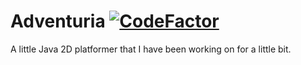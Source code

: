 # Adventuria [![CodeFactor](https://www.codefactor.io/repository/github/wordandahalf/adventuria/badge/libgdx)](https://www.codefactor.io/repository/github/wordandahalf/adventuria/overview/libgdx)
A little Java 2D platformer that I have been working on for a little bit.
